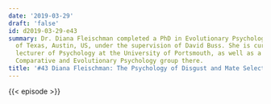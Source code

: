 ```yaml
---
date: '2019-03-29'
draft: 'false'
id: d2019-03-29-e43
summary: Dr. Diana Fleischman completed a PhD in Evolutionary Psychology at the University
  of Texas, Austin, US, under the supervision of David Buss. She is currently a senior
  lecturer of Psychology at the University of Portsmouth, as well as a member of the
  Comparative and Evolutionary Psychology group there.
title: '#43 Diana Fleischman: The Psychology of Disgust and Mate Selection'
---
```

{{< episode >}}
